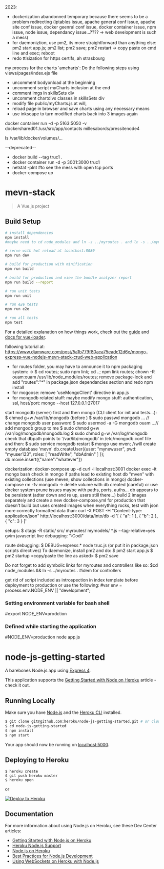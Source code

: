 2023:
- dockerization abandonned temporary because there seems to be a problem redirecting (iptables issue, apache general conf issue, apache site conf issue, docker geenral conf issue, docker container issue, npm issue, node issue, dependancy issue...???? -> web development is such a mess)
- for daemoniztion, use pm2, its more straightforward than anything else: pm2 start app.js; pm2 list; pm2 save; pm2 restart -> copy paste on cmd line and exec; reboot
- redo ttlsization for https certifs, ah strasbourg


my process for the charts 'amcharts': Do the following steps using views/pages/index.ejs file
- uncomment bodyonload at the beginning
- uncomment script myCharts inclusion at the end
- comment imgs in skillsSets div
- uncomment chartdivs classes in skillsSets div
- modify file public/myCharts.js at will,
- reload page in browser and save charts using any necessary means
- use inkscape to turn modified charts back into 3 images again


docker container run -d -p 5163:5050 -v dockershared01:/usr/src/app/contacts millesabords/pressitenode4

ls /var/lib/docker/volumes/...




 --deprecated--

- docker build --tag truc1 .
- docker container run -d -p 3001:3000 truc1
- netstat -plnt #to see the mess with open tcp ports
- docker-compose up

# mevn-stack

> A Vue.js project

## Build Setup

``` bash
# install dependencies
npm install
#maybe need to cd node_modules and ln -s ../myroutes . and ln -s ../mymodels .

# serve with hot reload at localhost:8080
npm run dev

# build for production with minification
npm run build

# build for production and view the bundle analyzer report
npm run build --report

# run unit tests
npm run unit

# run e2e tests
npm run e2e

# run all tests
npm test
```

For a detailed explanation on how things work, check out the [guide](http://vuejs-templates.github.io/webpack/) and [docs for vue-loader](http://vuejs.github.io/vue-loader).

following tutorial at: https://www.djamware.com/post/5a1b779f80aca75eadc12d6e/mongo-express-vue-nodejs-mevn-stack-crud-web-application
- for routes folder, you may have to announce it to npm packaging system:
 -> $ cd routes; sudo npm link; cd ..; npm link routes; chown -R ouam:ouam /usr/lib/node_modules/routes; remove package-lock and add "routes":"*" in package.json dependancies section and redo npm install
- for mogoose: remove 'useMongoClient' directive in app.js
- for mongodb related stuff:
maybe modify mongo stuff: authentication, ssl, host/port: mongo --host 127.0.0.1:27017

start mongodb (server) first and then mongo (CLI client for init and tests...):
$ chmod g+w /var/lib/mongodb (before )
$ sudo passwd mongodb ... // change mongodb user password
$ sudo usermod -a -G mongodb ouam ...// add mongodb group to me
$ sudo chmod g+w /var/log/mongodb/mongodb.log
$ sudo chmod g+w /var/log/mongodb
check that dbpath points to '/var/lib/mongodb' in /etc/mongodb.conf file and then:
$ sudo service mongodb restart
$ mongo
use mven; //will create empty database 'mevn'
db.createUser({user: "mynewuser", pwd: "myuser123", roles: [ "readWrite", "dbAdmin" ] });
db.movie.insert({"name":"whatever"})

dockerization:
docker-compose up -d
curl -i localhost:3001
docker exec -it mongo bash
check in mongo if paths lead to existing host db "mven" with existing collections (use meven; show collections in mongo)
docker-compose rm -fv mongodb -> delete volume with db created (careful) or use docker system prune
issues maybe with paths, ports, auths...
db appears to be persistent (adter down and re up, users still there...)
build 2 images separately and create a new docker-compose.yml for production that doesn't build but uses created images
when everything rocks, test with json more correctly formatted data than: curl -X POST -H "Content-type: application/json" http://localhost:3000/data/into/db -d '[ { "a": 1 }, { "b": 2 }, { "c": 3 } ]'

setups:
$ ctags -R static/ src/ myroutes/ mymodels/ *.js --tag-relative=yes
gvim javascript live debugging: ":Codi"

route debugging: $ DEBUG=express:* node truc.js (or put it in package.json scripts directives)
To daemonize, install pm2 and do:
$ pm2 start app.js
$ pm2 startup
<copy/paste the line as asked>
$ pm2 save

Do not forget to add symbolic links for myroutes and controllers like so:
$cd node_modules && ln -s ../myroutes . #idem for controllers
<!-- not really good for production: todo separate debug and prod parts -->
<script src="<%=debugTimeUrl%>"></script>

get rid of script included as introspection in index template before deployment to production or use the following:
#var env = process.env.NODE_ENV || "development";
### Setting environment variable for bash shell
#export NODE_ENV=prodction
### Defined while starting the application
#NODE_ENV=production node app.js


# node-js-getting-started

A barebones Node.js app using [Express 4](http://expressjs.com/).

This application supports the [Getting Started with Node on Heroku](https://devcenter.heroku.com/articles/getting-started-with-nodejs) article - check it out.

## Running Locally

Make sure you have [Node.js](http://nodejs.org/) and the [Heroku CLI](https://cli.heroku.com/) installed.

```sh
$ git clone git@github.com:heroku/node-js-getting-started.git # or clone your own fork
$ cd node-js-getting-started
$ npm install
$ npm start
```

Your app should now be running on [localhost:5000](http://localhost:5000/).

## Deploying to Heroku

```
$ heroku create
$ git push heroku master
$ heroku open
```
or

[![Deploy to Heroku](https://www.herokucdn.com/deploy/button.png)](https://heroku.com/deploy)

## Documentation

For more information about using Node.js on Heroku, see these Dev Center articles:

- [Getting Started with Node.js on Heroku](https://devcenter.heroku.com/articles/getting-started-with-nodejs)
- [Heroku Node.js Support](https://devcenter.heroku.com/articles/nodejs-support)
- [Node.js on Heroku](https://devcenter.heroku.com/categories/nodejs)
- [Best Practices for Node.js Development](https://devcenter.heroku.com/articles/node-best-practices)
- [Using WebSockets on Heroku with Node.js](https://devcenter.heroku.com/articles/node-websockets)
